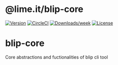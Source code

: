 @lime.it/blip-core
=============
[![Version](https://img.shields.io/npm/v/@lime.it/blip-core.svg)](https://npmjs.org/package/@lime.it/blip-core)
[![CircleCI](https://circleci.com/gh/lime-it/blip-core/tree/master.svg?style=shield)](https://circleci.com/gh/lime-it/blip-core/tree/master)
[![Downloads/week](https://img.shields.io/npm/dw/@lime.it/blip-core.svg)](https://npmjs.org/package/@lime.it/blip-core)
[![License](https://img.shields.io/npm/l/@lime.it/blip-core.svg)](https://github.com/lime-it/blip-core/blob/master/package.json)

# blip-core
Core abstractions and fuctionalities of blip cli tool
